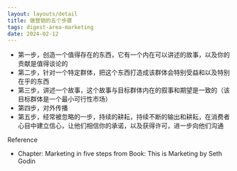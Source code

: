 ```yaml
---
layout: layouts/detail
title: 做营销的五个步骤
tags: digest-area-marketing
date: 2024-02-12
---
```

- 第一步，创造一个值得存在的东西，它有一个内在可以讲述的故事，以及你的贡献是值得谈论的
- 第二步，针对一个特定群体，把这个东西打造成该群体会特别受益和以及特别在乎的东西
- 第三步，讲述一个故事，这个故事与目标群体内在的叙事和期望是一致的（该目标群体是一个最小可行性市场）
- 第四步，对外传播
- 第五步，经常被忽略的一步，持续的耕耘，持续不断的输出和耕耘，在消费者心目中建立信心，让他们相信你的承诺，以及获得许可，进一步向他们沟通

Reference
- Chapter: Marketing in five steps from Book: This is Marketing by Seth Godin
